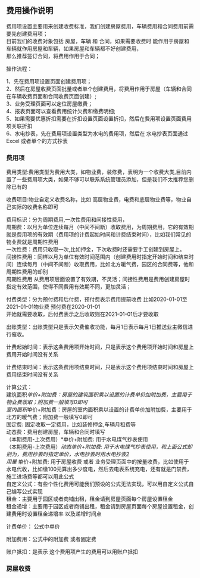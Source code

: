 ## 费用操作说明

费用项设置主要用来创建收费标准，我们创建房屋费用，车辆费用和合同费用前需要先创建费用项；</br>
目前我们的收费对象包括 房屋，车辆 和 合同，如果需要收费时 能作用于房屋和车辆就作用房屋和车辆，如果房屋和车辆都不好创建费用，</br>
那么推荐签订合同，将费用作用于合同；

操作流程：

1、先在费用项设置页面创建费用项；</br>
2、然后在房屋收费页面批量或者单个创建费用，将费用作用于房屋（车辆和合同 在车辆收费页面和合同收费页面创建）;</br>
3、业务受理页面可以定位房屋缴费；</br>
4、报表页面可以查看费用统计欠费和缴费明细;</br>
5、如果需要优惠折扣需要在折扣设置页面设置折扣，然后在费用项设置页面费用项关联折扣</br>
6、水电抄表，先在费用项设置类型为水电的费用项，然后在 水电抄表页面通过Excel 或者单个的方式抄表</br>

### 费用项

费用类型:费用类型为费用大类，如物业费，装修费，表明为一个收费大类,目前内置了一些费用项大类，如果不够可以联系系统管理员添加，但是我们不太推荐您删除已有的</br>

收费项目:物业自定义收费名称，比如 高层物业费，电费和底层物业费等，物业自己实际的收费名称即可</br>

费用标识：分为周期费用,一次性费用和间接性费用，</br>
周期费：以月为单位连续每月（中间不间断）收取费用，为周期费用，它的有效期就是费用项的有效期（费用项的计费起始时间和计费结束时间），比如我们常见的物业费就是周期性费用</br>
一次性费：费用只收取一次,比如押金，下次收费时还需要手工创建到房屋上。</br>
间接性费用：同样以月为单位有效时间范围内（创建费用时指定开始时间和结束时间）连续每月（中间不间断）收取费用，比如北方暖气费，园区的合同费等，他和周期性费用的却别</br>
周期性费用 从费用项层面设置了有效期，不灵活；间接性费用是费用创建房屋时指定有效范围，使得不同费用有效期不同，更加灵活；<br/>

付费类型：分为预付费和后付费，预付费表示费用提前收费 比如2020-01-01至2021-01-01物业费 预付费在2020-01-01<br/>
开始就需要收取，后付费表示之后收取则在2021-01-01后才要收取<br/>

出账类型：出账类型只是表示欠费催收功能，每月1日表示每月1日推送业主微信进行催收。</br>

计费起始时间：表示这条费用项开始时间，只是表示这个费用项开始时间和房屋上费用开始时间没有关系</br>

计费结束时间：表示这条费用项结束时间，只是表示这个费用项结束时间和房屋上费用结束时间没有关系</br>

计算公式：</br>
建筑面积*单价+附加费：房屋的建筑面积乘以设置的计费单价加附加费，主要用于物业费收取；附加费一般填写0即可</br>
室内面积*单价+附加费：房屋的室内面积乘以设置的计费单价加附加费，主要用于北方的暖气费；附加费一般填写0即可</br>
固定费: 固定收取一定费用，比如装修押金,车辆月租费等</br>
动态费：费用创建房屋，车辆和合同时填写</br>
（本期费用-上次费用）*单价+附加费: 用于水电煤气抄表使用</br>
（本期费用-上次费用）*动态单价+附加费: 用于水电煤气抄表使用，和上面公式却别为，费用抄表时指定单价，水电抄表时用水电抄表2</br>
用量* 单价+附加费: 用于房屋收费 或者 业务受理页面中的按量收费，比如使用于水电代收，比如缴100元算出多少度电，然后去电表系统充电，还有就是门禁费，施工进场费等都可以用此公式</br>
自定义公式：有些个性化费用可能我们预设的公式无法实现，可以用自定义公式自己编写公式实现</br>
租金：主要用于园区或者商铺出租，租金请到房屋页面每个房屋设置租金</br>
租金递增：主要用于园区或者商铺出租，租金请到房屋页面每个房屋设置租金，创建费用时设置租金递增率 以及递增时间点</br>

计费单价： 公式中单价</br>

附加费用：公式中的附加费 或者固定费</br>

账户抵扣：是表示 这个费用项产生的费用可以用账户抵扣</br>

### 房屋收费

